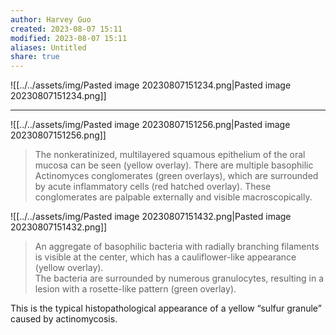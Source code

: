 ```yaml
---
author: Harvey Guo
created: 2023-08-07 15:11
modified: 2023-08-07 15:11
aliases: Untitled
share: true
---
```


![[../../assets/img/Pasted image 20230807151234.png|Pasted image 20230807151234.png]]

---
![[../../assets/img/Pasted image 20230807151256.png|Pasted image 20230807151256.png]]
>The nonkeratinized, multilayered squamous epithelium of the oral mucosa can be seen (yellow overlay). There are multiple basophilic Actinomyces conglomerates (green overlays), which are surrounded by acute inflammatory cells (red hatched overlay). These conglomerates are palpable externally and visible macroscopically.

![[../../assets/img/Pasted image 20230807151432.png|Pasted image 20230807151432.png]]
>An aggregate of basophilic bacteria with radially branching filaments is visible at the center, which has a cauliflower-like appearance (yellow overlay).  
The bacteria are surrounded by numerous granulocytes, resulting in a lesion with a rosette-like pattern (green overlay).
>
This is the typical histopathological appearance of a yellow “sulfur granule” caused by actinomycosis.

